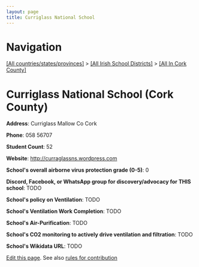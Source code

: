 ```yaml
---
layout: page
title: Curriglass National School
---
```

# Navigation

[[All countries/states/provinces]](../../..) > [[All Irish School Districts]](../..) > [[All In Cork County]](..)

# Curriglass National School (Cork County)

**Address**: Curriglass Mallow Co Cork

**Phone**: 058 56707

**Student Count**: 52

**Website**: <http://curraglassns.wordpress.com>

**School's overall airborne virus protection grade (0-5)**: 0

**Discord, Facebook, or WhatsApp group for discovery/advocacy for THIS school**: TODO

**School's policy on Ventilation**: TODO

**School's Ventilation Work Completion**: TODO

**School's Air-Purification**: TODO

**School's CO2 monitoring to actively drive ventilation and filtration**: TODO

**School's Wikidata URL**: TODO


[Edit this page](https://github.com/ventilate-schools/Ireland/edit/main/./Cork_County/Curriglass_National_School.md). See also [rules for contribution](../../../contribution-rules/)